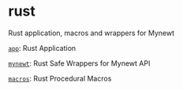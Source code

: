 # rust

Rust application, macros and wrappers for Mynewt

[`app`](app): Rust Application

[`mynewt`](mynewt): Rust Safe Wrappers for Mynewt API

[`macros`](macros): Rust Procedural Macros